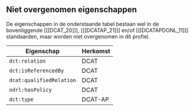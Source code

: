 ## Niet overgenomen eigenschappen

De eigenschappen in de onderstaande tabel bestaan wel in de bovenliggende [[[DCAT_20]]], [[[DCATAP_21]]] en/of 
[[[DCATAPDONL_11]]] standaarden, maar worden niet overgenomen in dit profiel.

| Eigenschap               | Herkomst |
|--------------------------|----------|
| `dct:relation`           | DCAT     |
| `dct:isReferencedBy`     | DCAT     |
| `dcat:qualifiedRelation` | DCAT     |
| `odrl:hasPolicy`         | DCAT     |
| `dct:type`               | DCAT-AP  |

